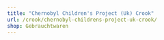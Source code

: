 ```yaml
---
title: "Chernobyl Children's Project (Uk) Crook"
url: /crook/chernobyl-childrens-project-uk-crook/
shop: Gebrauchtwaren
---
```

